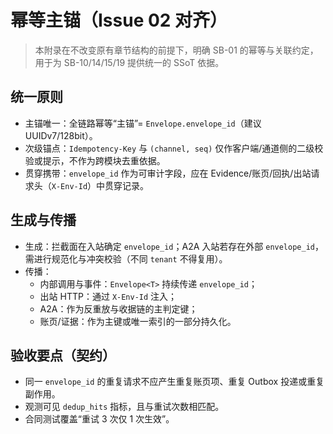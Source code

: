 # 幂等主锚（Issue 02 对齐）

> 本附录在不改变原有章节结构的前提下，明确 SB-01 的幂等与关联约定，用于为 SB-10/14/15/19 提供统一的 SSoT 依据。

## 统一原则

- 主锚唯一：全链路幂等“主锚”= `Envelope.envelope_id`（建议 UUIDv7/128bit）。
- 次级锚点：`Idempotency-Key` 与 `(channel, seq)` 仅作客户端/通道侧的二级校验或提示，不作为跨模块去重依据。
- 贯穿携带：`envelope_id` 作为可审计字段，应在 Evidence/账页/回执/出站请求头（`X-Env-Id`）中贯穿记录。

## 生成与传播

- 生成：拦截面在入站确定 `envelope_id`；A2A 入站若存在外部 `envelope_id`，需进行规范化与冲突校验（不同 `tenant` 不得复用）。
- 传播：
  - 内部调用与事件：`Envelope<T>` 持续传递 `envelope_id`；
  - 出站 HTTP：通过 `X-Env-Id` 注入；
  - A2A：作为反重放与收据链的主判定键；
  - 账页/证据：作为主键或唯一索引的一部分持久化。

## 验收要点（契约）

- 同一 `envelope_id` 的重复请求不应产生重复账页项、重复 Outbox 投递或重复副作用。
- 观测可见 `dedup_hits` 指标，且与重试次数相匹配。
- 合同测试覆盖“重试 3 次仅 1 次生效”。
